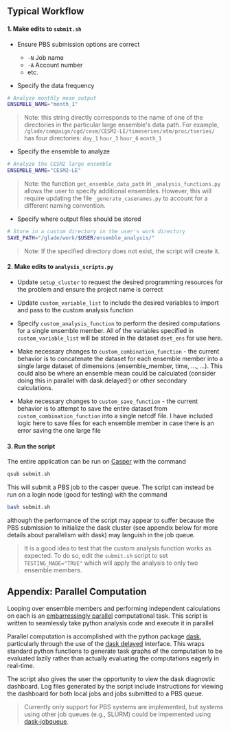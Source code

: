 ## Typical Workflow

#### 1. Make edits to `submit.sh`

* Ensure PBS submission options are correct
    * `-N` Job name
    * `-A` Account number
    * etc.

* Specify the data frequency

```bash
# Analyze monthly mean output
ENSEMBLE_NAME="month_1"
```

> Note: this string directly corresponds to the name of one of the directories in the particular large ensemble's data path. For example, `/glade/campaign/cgd/cesm/CESM2-LE/timeseries/atm/proc/tseries/` has four directories: `day_1`  `hour_3`  `hour_6`  `month_1`

* Specify the ensemble to analyze

```bash
# Analyze the CESM2 large ensemble
ENSEMBLE_NAME="CESM2-LE"
```

> Note: the function `get_ensemble_data_path` in `_analysis_functions.py` allows the user to specify additional ensembles. However, this will require updating the file `_generate_casenames.py` to account for a different naming convention.

* Specify where output files should be stored

```bash
# Store in a custom directory in the user's work directory
SAVE_PATH="/glade/work/$USER/ensemble_analysis/"
```

> Note: If the specified directory does not exist, the script will create it.

#### 2. Make edits to `analysis_scripts.py`

* Update `setup_cluster` to request the desired programming resources for the problem and ensure the project name is correct

* Update `custom_variable_list` to include the desired variables to import and pass to the custom analysis function

* Specify `custom_analysis_function` to perform the desired computations for a single ensemble member. All of the variables specified in `custom_variable_list` will be stored in the dataset `dset_ens` for use here.

* Make necessary changes to `custom_combination_function` - the current behavior is to concatenate the dataset for each ensemble member into a single large dataset of dimensions (ensemble_member, time, ..., ...). This could also be where an ensemble mean could be calculated (consider doing this in parallel with dask.delayed!) or other secondary calculations.

* Make necessary changes to `custom_save_function` - the current behavior is to attempt to save the entire dataset from `custom_combination_function` into a single netcdf file. I have included logic here to save files for each ensemble member in case there is an error saving the one large file

#### 3. Run the script

The entire application can be run on [Casper](https://arc.ucar.edu/knowledge_base/70549550) with the command

```bash
qsub submit.sh
```

This will submit a PBS job to the casper queue. The script can instead be run on a login node (good for testing) with the command

```bash
bash submit.sh
```

although the performance of the script may appear to suffer because the PBS submission to initialize the dask cluster (see appendix below for more details about parallelism with dask) may languish in the job queue.

> It is a good idea to test that the custom analysis function works as expected. To do so, edit the `submit.sh` script to set `TESTING_MADE="TRUE"` which will apply the analysis to only two ensemble members.

## Appendix: Parallel Computation

Looping over ensemble members and performing independent calculations on each is an [embarressingly parallel](https://en.wikipedia.org/wiki/Embarrassingly_parallel) computational task. This script is written to seamlessly take python analysis code and execute it in parallel

Parallel computation is accomplished with the python package [dask](https://docs.dask.org/en/stable/), particularly through the use of the [dask delayed](https://docs.dask.org/en/stable/delayed.html) interface. This wraps standard python functions to generate task graphs of the computation to be evaluated lazily rather than actually evaluating the computations eagerly in real-time.

The script also gives the user the opportunity to view the dask diagnostic dashboard. Log files generated by the script include instructions for viewing the dashboard for both local jobs and jobs submitted to a PBS queue.

> Currently only support for PBS systems are implemented, but systems using other job queues (e.g., SLURM) could be impemented using [dask-jobqueue](https://jobqueue.dask.org/en/latest/).
